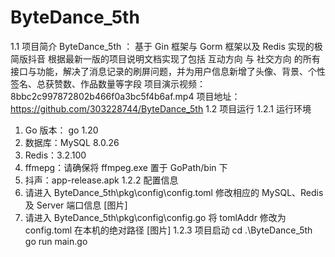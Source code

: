 # ByteDance_5th
1.1 项目简介
ByteDance_5th ： 基于 Gin 框架与 Gorm 框架以及 Redis 实现的极简版抖音
根据最新一版的项目说明文档实现了包括 互动方向 与 社交方向 的所有接口与功能，解决了消息记录的刷屏问题，并为用户信息新增了头像、背景、个性签名、总获赞数、作品数量等字段
项目演示视频：8bbc2c997872802b466f0a3bc5f4b6af.mp4
项目地址：https://github.com/303228744/ByteDance_5th
1.2 项目运行
1.2.1 运行环境
1. Go 版本： go 1.20
2. 数据库：MySQL 8.0.26
3. Redis：3.2.100
4. ffmepg：请确保将 ffmpeg.exe 置于 GoPath/bin 下
5. 抖声：app-release.apk
1.2.2 配置信息
1. 请进入 ByteDance_5th\pkg\config\config.toml 修改相应的 MySQL、Redis 及 Server 端口信息
[图片]
2. 请进入 ByteDance_5th\pkg\config\config.go 将 tomlAddr 修改为 config.toml 在本机的绝对路径
[图片]
1.2.3 项目启动
cd .\ByteDance_5th\
go run main.go
